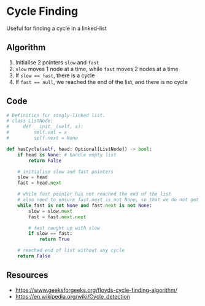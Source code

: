 # Cycle Finding

Useful for finding a cycle in a linked-list

## Algorithm

1. Initialise 2 pointers `slow` and `fast`
2. `slow` moves 1 node at a time, while `fast` moves 2 nodes at a time
3. If `slow == fast`, there is a cycle
4. If `fast == null`, we reached the end of the list, and there is no cycle

## Code

```py
# Definition for singly-linked list.
# class ListNode:
#     def __init__(self, x):
#         self.val = x
#         self.next = None

def hasCycle(self, head: Optional[ListNode]) -> bool:
    if head is None: # handle empty list
        return False

    # initialise slow and fast pointers
    slow = head
    fast = head.next

    # while fast pointer has not reached the end of the list
    # also need to ensure fast.next is not None, so that we do not get a NoneType error
    while fast is not None and fast.next is not None:
        slow = slow.next
        fast = fast.next.next

        # fast caught up with slow
        if slow == fast:
            return True

    # reached end of list without any cycle
    return False
```

## Resources

- https://www.geeksforgeeks.org/floyds-cycle-finding-algorithm/
- https://en.wikipedia.org/wiki/Cycle_detection